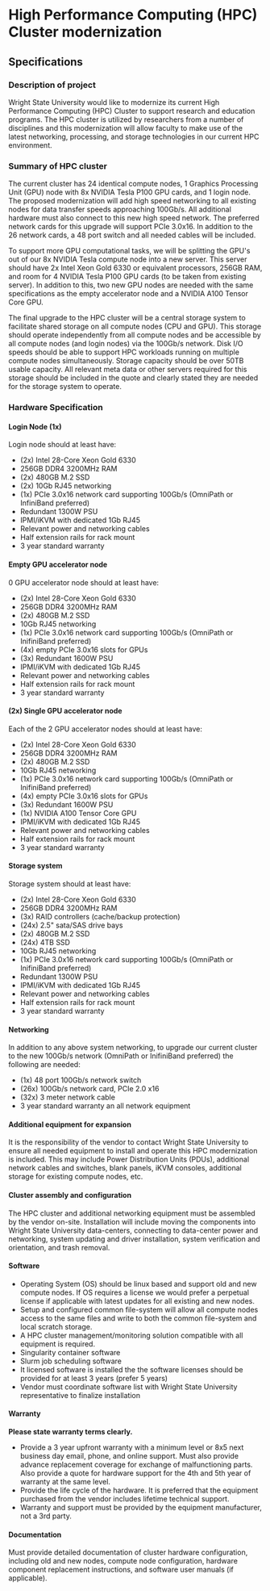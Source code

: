 # High Performance Computing (HPC) Cluster modernization

## Specifications

### Description of project

Wright State University would like to modernize its current High Performance Computing (HPC) Cluster to support research and education programs. The HPC cluster is utilized by researchers from a number of disciplines and this modernization will allow faculty to make use of the latest networking, processing, and storage technologies in our current HPC environment.

### Summary of HPC cluster

The current cluster has 24 identical compute nodes, 1 Graphics Processing Unit (GPU) node with 8x NVIDIA Tesla P100 GPU cards, and 1 login node. The proposed modernization will add high speed networking to all existing nodes for data transfer speeds approaching 100Gb/s. All additional hardware must also connect to this new high speed network. The preferred network cards for this upgrade will support PCIe 3.0x16. In addition to the 26 network cards, a 48 port switch and all needed cables will be included.

To support more GPU computational tasks, we will be splitting the GPU's out of our 8x NVIDIA Tesla compute node into a new server. This server should have 2x Intel Xeon Gold 6330 or equivalent processors, 256GB RAM, and room for 4 NVIDIA Tesla P100 GPU cards (to be taken from existing server). In addition to this, two new GPU nodes are needed with the same specifications as the empty accelerator node and a NVIDIA A100 Tensor Core GPU.

The final upgrade to the HPC cluster will be a central storage system to facilitate shared storage on all compute nodes (CPU and GPU). This storage should operate independently from all compute nodes and be accessible by all compute nodes (and login nodes) via the 100Gb/s network. Disk I/O speeds should be able to support HPC workloads running on multiple compute nodes simultaneously. Storage capacity should be over 50TB usable capacity. All relevant meta data or other servers required for this storage should be included in the quote and clearly stated they are needed for the storage system to operate.

### Hardware Specification

#### **Login Node (1x)**

Login node should at least have:

* (2x) Intel 28-Core Xeon Gold 6330
* 256GB DDR4 3200MHz RAM
* (2x) 480GB M.2 SSD
* (2x) 10Gb RJ45 networking
* (1x) PCIe 3.0x16 network card supporting 100Gb/s (OmniPath or InfiniBand preferred)
* Redundant 1300W PSU
* IPMI/iKVM with dedicated 1Gb RJ45
* Relevant power and networking cables
* Half extension rails for rack mount
* 3 year standard warranty

#### **Empty GPU accelerator node**

0 GPU accelerator node should at least have:

* (2x) Intel 28-Core Xeon Gold 6330
* 256GB DDR4 3200MHz RAM
* (2x) 480GB M.2 SSD
* 10Gb RJ45 networking
* (1x) PCIe 3.0x16 network card supporting 100Gb/s (OmniPath or InifiniBand preferred)
* (4x) empty PCIe 3.0x16 slots for GPUs
* (3x) Redundant 1600W PSU
* IPMI/iKVM with dedicated 1Gb RJ45
* Relevant power and networking cables
* Half extension rails for rack mount
* 3 year standard warranty

#### **(2x) Single GPU accelerator node**

Each of the 2 GPU accelerator nodes should at least have:

* (2x) Intel 28-Core Xeon Gold 6330
* 256GB DDR4 3200MHz RAM
* (2x) 480GB M.2 SSD
* 10Gb RJ45 networking
* (1x) PCIe 3.0x16 network card supporting 100Gb/s (OmniPath or InifiniBand preferred)
* (4x) empty PCIe 3.0x16 slots for GPUs
* (3x) Redundant 1600W PSU
* (1x) NVIDIA A100 Tensor Core GPU
* IPMI/iKVM with dedicated 1Gb RJ45
* Relevant power and networking cables
* Half extension rails for rack mount
* 3 year standard warranty

#### **Storage system**

Storage system should at least have:

* (2x) Intel 28-Core Xeon Gold 6330
* 256GB DDR4 3200MHz RAM
* (3x) RAID controllers (cache/backup protection)
* (24x) 2.5" sata/SAS drive bays
* (2x) 480GB M.2 SSD
* (24x) 4TB SSD
* 10Gb RJ45 networking
* (1x) PCIe 3.0x16 network card supporting 100Gb/s (OmniPath or InifiniBand preferred)
* Redundant 1300W PSU
* IPMI/iKVM with dedicated 1Gb RJ45
* Relevant power and networking cables
* Half extension rails for rack mount
* 3 year standard warranty

#### **Networking**

In addition to any above system networking, to upgrade our current cluster to the new 100Gb/s network (OmniPath or InifiniBand preferred) the following are needed:

* (1x) 48 port 100Gb/s network switch
* (26x) 100Gb/s network card, PCIe 2.0 x16
* (32x) 3 meter network cable
* 3 year standard warranty an all network equipment

#### **Additional equipment for expansion**

It is the responsibility of the vendor to contact Wright State University to ensure all needed equipment to install and operate this HPC modernization is included. This may include Power Distribution Units (PDUs), additional network cables and switches, blank panels, iKVM consoles, additional storage for existing compute nodes, etc.

#### **Cluster assembly and configuration**

The HPC cluster and additional networking equipment must be assembled by the vendor on-site. Installation will include moving the components into Wright State University data-centers, connecting to data-center power and networking, system updating and driver installation, system verification and orientation, and trash removal.

#### **Software**

* Operating System  (OS) should be linux based and support old and new compute nodes. If OS requires a license we would prefer a perpetual license if applicable with latest updates for all existing and new nodes.
* Setup and configured common file-system will allow all compute nodes access to the same files and write to both the common file-system and local scratch storage.
* A HPC cluster management/monitoring solution compatible with all equipment is required.
* Singularity container software
* Slurm job scheduling software
* It licensed software is installed the the software licenses should be provided for at least 3 years (prefer 5 years)
* Vendor must coordinate software list with Wright State University representative to finalize installation

#### **Warranty**

**Please state warranty terms clearly.**

* Provide a 3 year upfront warranty with a minimum level or 8x5 next business day email, phone, and online support. Must also provide advance replacement coverage for exchange of malfunctioning parts. Also provide a quote for hardware support for the 4th and 5th year of warranty at the same level.
* Provide the life cycle of the hardware. It is preferred that the equipment purchased from the vendor includes lifetime technical support.
* Warranty and support must be provided by the equipment manufacturer, not a 3rd party.

#### **Documentation**

Must provide detailed documentation of cluster hardware configuration, including old and new nodes, compute node configuration, hardware component replacement instructions, and software user manuals (if applicable).


